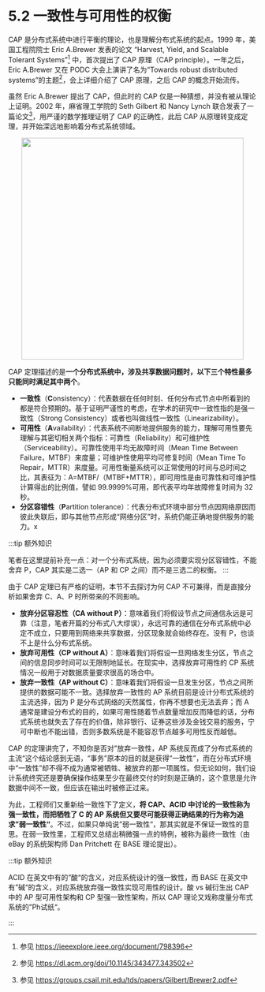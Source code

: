 # 5.2 一致性与可用性的权衡 

CAP 是分布式系统中进行平衡的理论，也是理解分布式系统的起点。1999 年，美国工程院院士 Eric A.Brewer 发表的论文 “Harvest, Yield, and Scalable Tolerant Systems”[^1] 中，首次提出了 CAP 原理（CAP principle）。一年之后，Eric A.Brewer 又在 PODC 大会上演讲了名为“Towards robust distributed systems”的主题[^2]，会上详细介绍了 CAP 原理，之后 CAP 的概念开始流传。

虽然 Eric A.Brewer 提出了 CAP，但此时的 CAP 仅是一种猜想，并没有被从理论上证明。2002 年，麻省理工学院的 Seth Gilbert 和 Nancy Lynch 联合发表了一篇论文[^3]，用严谨的数学推理证明了 CAP 的正确性，此后 CAP 从原理转变成定理，并开始深远地影响着分布式系统领域。

<div  align="center">
	<img src="../assets/cap-theorem.png" width = "450"  align=center />
</div>

CAP 定理描述的是**一个分布式系统中，涉及共享数据问题时，以下三个特性最多只能同时满足其中两个**。

- **一致性**（**C**onsistency）：代表数据在任何时刻、任何分布式节点中所看到的都是符合预期的。基于证明严谨性的考虑，在学术的研究中一致性指的是强一致性（Strong Consistency）或者也叫做线性一致性（Linearizability）。
- **可用性**（**A**vailability）：代表系统不间断地提供服务的能力，理解可用性要先理解与其密切相关两个指标：可靠性（Reliability）和可维护性（Serviceability）。可靠性使用平均无故障时间（Mean Time Between Failure，MTBF）来度量；可维护性使用平均可修复时间（Mean Time To Repair，MTTR）来度量。可用性衡量系统可以正常使用的时间与总时间之比，其表征为：A=MTBF/（MTBF+MTTR），即可用性是由可靠性和可维护性计算得出的比例值，譬如 99.9999%可用，即代表平均年故障修复时间为 32 秒。
- **分区容错性**（**P**artition tolerance）：代表分布式环境中部分节点因网络原因而彼此失联后，即与其他节点形成“网络分区”时，系统仍能正确地提供服务的能力。x

:::tip 额外知识

笔者在这里提前补充一点：对一个分布式系统，因为必须要实现分区容错性，不能舍弃 P，CAP 其实是二选一（AP 和 CP 之间）而不是三选二的权衡。
:::

由于 CAP 定理已有严格的证明，本节不去探讨为何 CAP 不可兼得，而是直接分析如果舍弃 C、A、P 时所带来的不同影响。

- **放弃分区容忍性（CA without P）**：意味着我们将假设节点之间通信永远是可靠（注意，笔者开篇的分布式八大缪误），永远可靠的通信在分布式系统中必定不成立，只要用到网络来共享数据，分区现象就会始终存在。没有 P，也谈不上是什么分布式系统。
- **放弃可用性（CP without A）**：意味着我们将假设一旦网络发生分区，节点之间的信息同步时间可以无限制地延长。在现实中，选择放弃可用性的 CP 系统情况一般用于对数据质量要求很高的场合中。
- **放弃一致性（AP without C）**：意味着我们将假设一旦发生分区，节点之间所提供的数据可能不一致。选择放弃一致性的 AP 系统目前是设计分布式系统的主流选择，因为 P 是分布式网络的天然属性，你再不想要也无法丢弃；而 A 通常是建设分布式的目的，如果可用性随着节点数量增加反而降低的话，分布式系统也就失去了存在的价值，除非银行、证券这些涉及金钱交易的服务，宁可中断也不能出错，否则多数系统是不能容忍节点越多可用性反而越低。


CAP 的定理讲完了，不知你是否对”放弃一致性，AP 系统反而成了分布式系统的主流“这个结论感到无语，“事务”原本的目的就是获得“一致性”，而在分布式环境中“一致性”却不得不成为通常被牺牲、被放弃的那一项属性。但无论如何，我们设计系统终究还是要确保操作结果至少在最终交付的时刻是正确的，这个意思是允许数据中间不一致，但应该在输出时被修正过来。

为此，工程师们又重新给一致性下了定义，**将 CAP、ACID 中讨论的一致性称为强一致性，而把牺牲了 C 的 AP 系统但又要尽可能获得正确结果的行为称为追求”弱一致性“**。不过，如果只单纯说”弱一致性“，那其实就是不保证一致性的意思。在弱一致性里，工程师又总结出稍微强一点的特例，被称为最终一致性（由 eBay 的系统架构师 Dan Pritchett 在 BASE 理论提出）。

:::tip 额外知识

ACID 在英文中有的”酸“的含义，对应系统设计的强一致性，而 BASE 在英文中有”碱“的含义，对应系统放弃强一致性实现可用性的设计。酸 vs 碱衍生出 CAP 中的 AP 型可用性架构和 CP 型强一致性架构，所以 CAP 理论又戏称度量分布式系统的”Ph试纸“。

:::


[^1]: 参见 https://ieeexplore.ieee.org/document/798396
[^2]: 参见 https://dl.acm.org/doi/10.1145/343477.343502
[^3]: 参见 https://groups.csail.mit.edu/tds/papers/Gilbert/Brewer2.pdf

